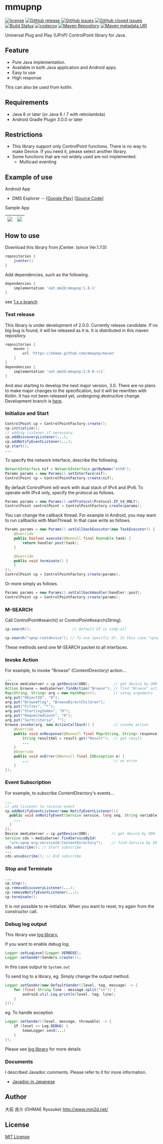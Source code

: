 # mmupnp
[![license](https://img.shields.io/github/license/ohmae/mmupnp.svg)](./LICENSE)
[![GitHub release](https://img.shields.io/github/release/ohmae/mmupnp.svg)](https://github.com/ohmae/mmupnp/releases)
[![GitHub issues](https://img.shields.io/github/issues/ohmae/mmupnp.svg)](https://github.com/ohmae/mmupnp/issues)
[![GitHub closed issues](https://img.shields.io/github/issues-closed/ohmae/mmupnp.svg)](https://github.com/ohmae/mmupnp/issues)
[![Build Status](https://travis-ci.org/ohmae/mmupnp.svg?branch=develop)](https://travis-ci.org/ohmae/mmupnp)
[![codecov](https://codecov.io/gh/ohmae/mmupnp/branch/develop/graph/badge.svg)](https://codecov.io/gh/ohmae/mmupnp)
[![Maven Repository](https://img.shields.io/badge/maven-jcenter-brightgreen.svg)](https://bintray.com/ohmae/maven/net.mm2d.mmupnp)
[![Maven metadata URI](https://img.shields.io/maven-metadata/v/https/jcenter.bintray.com/net/mm2d/mmupnp/maven-metadata.xml.svg)](https://bintray.com/ohmae/maven/net.mm2d.mmupnp)

Universal Plug and Play (UPnP) ControlPoint library for Java.

## Feature
- Pure Java implementation.
- Available in both Java application and Android apps.
- Easy to use
- High response

This can also be used from kotlin.

## Requirements
- Java 8 or later (or Java 6 / 7 with retrolambda)
- Android Gradle Plugin 3.0.0 or later

## Restrictions
- This library support only ControlPoint functions.
There is no way to make Device. If you need it, please select another library.
- Some functions that are not widely used are not implemented.
  - Multicast eventing

## Example of use
Android App
- DMS Explorer --
[[Google Play](https://play.google.com/store/apps/details?id=net.mm2d.dmsexplorer)]
[[Source Code](https://github.com/ohmae/DmsExplorer)]

Sample App

|![](docs/img/1.png)|![](docs/img/2.png)|
|-|-|

## How to use

Download this library from jCenter. (since Ver.1.7.0)

```gradle
repositories {
    jcenter()
}
```

Add dependencies, such as the following.

```gradle
dependencies {
    implementation 'net.mm2d:mmupnp:1.8.1'
}
```

see [1.x.x branch](https://github.com/ohmae/mmupnp/tree/support/1.x.x)

### Test release

This library is under development of 2.0.0.
Currently release candidate.
If no big bug is found, it will be released as it is.
It is distributed in this maven repository.

```gradle
repositories {
    maven {
        url 'https://ohmae.github.com/mmupnp/maven'
    }
}
dependencies {
    implementation 'net.mm2d:mmupnp:2.0.0-rc1'
}
```

And also starting to develop the next major version, 3.0.
There are no plans to make major changes to the specification, but it will be rewritten with Kotlin.
It has not been released yet, undergoing destructive change.
Development branch is [here](https://github.com/ohmae/mmupnp/tree/development/3.0.0-kotlin).

### Initialize and Start

```java
ControlPoint cp = ControlPointFactory.create();
cp.initialize();
// adding listener if necessary.
cp.addDiscoveryListener(...);
cp.addNotifyEventListener(...);
cp.start();
...
```

To specify the network interface, describe the following.

```java
NetworkInterface nif = NetworkInterface.getByName("eth0");
Params params = new Params().setInterface(nif);
ControlPoint cp = ControlPointFactory.create(nif);
```

By default ControlPoint will work with dual stack of IPv4 and IPv6.
To operate with IPv4 only, specify the protocol as follows.

```java
Params params = new Params().setProtocol(Protocol.IP_V4_ONLY);
ControlPoint controlPoint = ControlPointFactory.create(params);
```

You can change the callback thread.
For example in Android, you may want to run callbacks with MainThread.
In that case write as follows.

```java
Params params = new Params().setCallbackExecutor(new TaskExecutor() {
    @Override
    public boolean execute(@Nonnull final Runnable task) {
        return handler.post(task);
    }

    @Override
    public void terminate() {
    }
});
ControlPoint cp = ControlPointFactory.create(params);
```

Or more simply as follows.

```java
Params params = new Params().setCallbackHandler(handler::post);
ControlPoint cp = ControlPointFactory.create(params);
```

### M-SEARCH
Call ControlPoint#search() or ControlPoint#search(String).

```java
cp.search();                   // Default ST is ssdp:all
```

```java
cp.search("upnp:rootdevice"); // To use specific ST. In this case "upnp:rootdevice"
```

These methods send one M-SEARCH packet to all interfaces.

### Invoke Action
For example, to invoke "Browse" (ContentDirectory) action...

```java
...
Device mediaServer = cp.getDevice(UDN);           // get device by UDN
Action browse = mediaServer.findAction("Browse"); // find "Browse" action
Map<String, String> arg = new HashMap<>();        // setup arguments
arg.put("ObjectID", "0");
arg.put("BrowseFlag", "BrowseDirectChildren");
arg.put("Filter", "*");
arg.put("StartingIndex", "0");
arg.put("RequestedCount", "0");
arg.put("SortCriteria", "");
browse.invoke(arg, new ActionCallback() {         // invoke action
    @Override
    public void onResponse(@Nonnull final Map<String, String> response) {
        String resultXml = result.get("Result");  // get result
        ...
    }
    @Override
    public void onError(@Nonnull final IOException e) {
        ...                                       // on error
    }
});
```

### Event Subscription
For example, to subscribe ContentDirectory's events...

```java
...
// add listener to receive event
cp.addNotifyEventListener(new NotifyEventListener(){
  public void onNotifyEvent(Service service, long seq, String variable, String value) {
    ...
  }
});
Device mediaServer = cp.getDevice(UDN);          // get device by UDN
Service cds = mediaServer.findServiceById(
  "urn:upnp-org:serviceId:ContentDirectory");    // find Service by ID
cds.subscribe(); // Start subscribe
...
cds.unsubscribe(); // End subscribe
```

### Stop and Terminate

```java
...
cp.stop();
cp.removeDiscoveryListener(...);
cp.removeNotifyEventListener(...);
cp.terminate();
```

It is not possible to re-initialize.
When you want to reset, try again from the constructor call.

### Debug log output

This library use [log library](https://github.com/ohmae/log),

If you want to enable debug log.

```java
Logger.setLogLevel(Logger.VERBOSE);
Logger.setSender(Senders.create());
```

In this case output to `System.out`

To send log to a library,
eg. Simply change the output method.

```java
Logger.setSender(new DefaultSender((level, tag, message) -> {
    for (final String line : message.split("\n")) {
        android.util.Log.println(level, tag, line);
    }
}));
```

eg. To handle exception

```java
Logger.setSender((level, message, throwable) -> {
    if (level >= Log.DEBUG) {
        SomeLogger.send(...)
    }
});
```

Please see [log library](https://github.com/ohmae/log) for more details

### Documents

I described Javadoc comments. Please refer to it for more information.
- [Javadoc in Japanese](https://ohmae.github.io/mmupnp/javadoc/)

## Author
大前 良介 (OHMAE Ryosuke)
http://www.mm2d.net/

## License
[MIT License](./LICENSE)
